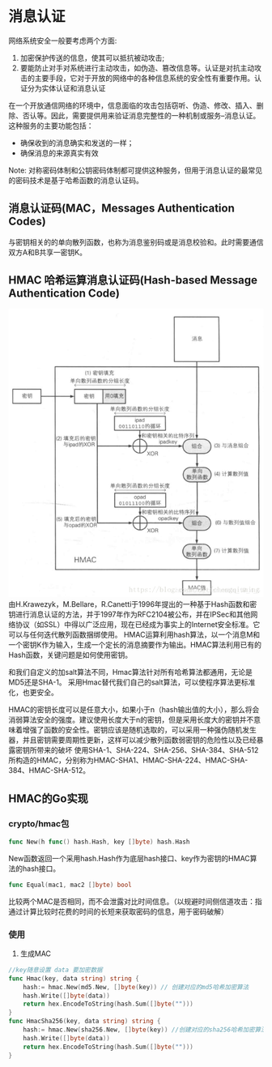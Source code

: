 # 消息认证
网络系统安全一般要考虑两个方面:
1. 加密保护传送的信息，使其可以抵抗被动攻击;
2. 要能防止对手对系统进行主动攻击，如伪造、篡改信息等。认证是对抗主动攻击的主要手段，它对于开放的网络中的各种信息系统的安全性有重要作用。认证分为实体认证和消息认证

在一个开放通信网络的环境中，信息面临的攻击包括窃听、伪造、修改、插入、删除、否认等。因此，需要提供用来验证消息完整性的一种机制或服务–消息认证。这种服务的主要功能包括：

- 确保收到的消息确实和发送的一样；
- 确保消息的来源真实有效

Note: 对称密码体制和公钥密码体制都可提供这种服务，但用于消息认证的最常见的密码技术是基于哈希函数的消息认证码。

## 消息认证码(MAC，Messages Authentication Codes)
与密钥相关的的单向散列函数，也称为消息鉴别码或是消息校验和。此时需要通信双方A和B共享一密钥K。


## HMAC 哈希运算消息认证码(Hash-based Message Authentication Code)
![](.hmac_images/hmac.png)
由H.Krawezyk，M.Bellare，R.Canetti于1996年提出的一种基于Hash函数和密钥进行消息认证的方法，并于1997年作为RFC2104被公布，并在IPSec和其他网络协议（如SSL）中得以广泛应用，现在已经成为事实上的Internet安全标准。它可以与任何迭代散列函数捆绑使用。
HMAC运算利用hash算法，以一个消息M和一个密钥K作为输入，生成一个定长的消息摘要作为输出。HMAC算法利用已有的Hash函数，关键问题是如何使用密钥。


和我们自定义的加salt算法不同，Hmac算法针对所有哈希算法都通用，无论是MD5还是SHA-1。
采用Hmac替代我们自己的salt算法，可以使程序算法更标准化，也更安全。


HMAC的密钥长度可以是任意大小，如果小于n（hash输出值的大小），那么将会消弱算法安全的强度。建议使用长度大于n的密钥，但是采用长度大的密钥并不意味着增强了函数的安全性。密钥应该是随机选取的，可以采用一种强伪随机发生器，并且密钥需要周期性更新，这样可以减少散列函数弱密钥的危险性以及已经暴露密钥所带来的破坏
使用SHA-1、SHA-224、SHA-256、SHA-384、SHA-512所构造的HMAC，分别称为HMAC-SHA1、HMAC-SHA-224、HMAC-SHA-384、HMAC-SHA-512。


## HMAC的Go实现

### crypto/hmac包
```go
func New(h func() hash.Hash, key []byte) hash.Hash
```
New函数返回一个采用hash.Hash作为底层hash接口、key作为密钥的HMAC算法的hash接口。

```go
func Equal(mac1, mac2 []byte) bool
```
比较两个MAC是否相同，而不会泄露对比时间信息。（以规避时间侧信道攻击：指通过计算比较时花费的时间的长短来获取密码的信息，用于密码破解）


### 使用
1. 生成MAC
```go
//key随意设置 data 要加密数据
func Hmac(key, data string) string {
	hash:= hmac.New(md5.New, []byte(key)) // 创建对应的md5哈希加密算法
	hash.Write([]byte(data))
	return hex.EncodeToString(hash.Sum([]byte("")))
}
func HmacSha256(key, data string) string {
	hash:= hmac.New(sha256.New, []byte(key)) //创建对应的sha256哈希加密算法
	hash.Write([]byte(data))
	return hex.EncodeToString(hash.Sum([]byte("")))
}

```